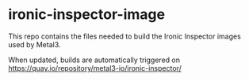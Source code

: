 ironic-inspector-image
======================

This repo contains the files needed to build the Ironic Inspector images used by Metal3.

When updated, builds are automatically triggered on https://quay.io/repository/metal3-io/ironic-inspector/
